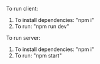 To run client: 
1. To install dependencies: "npm i"
2. To run: "npm run dev"


To run server: 
1. To install dependencies: "npm i"
2. To run: "npm start"

